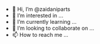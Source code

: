 - 👋 Hi, I’m @zaidaniparts
- 👀 I’m interested in ...
- 🌱 I’m currently learning ...
- 💞️ I’m looking to collaborate on ...
- 📫 How to reach me ...

<!---
zaidaniparts/zaidaniparts is a ✨ special ✨ repository because its `README.md` (this file) appears on your GitHub profile.
You can click the Preview link to take a look at your changes.
--->
